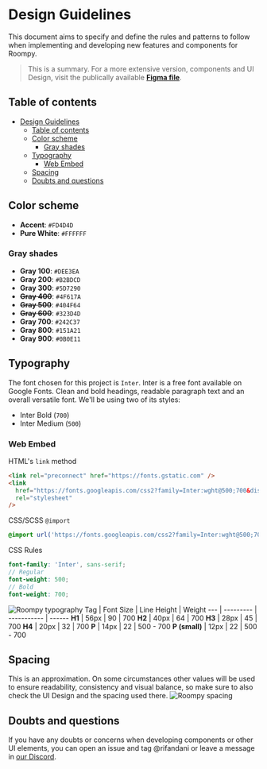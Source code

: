 # Design Guidelines

This document aims to specify and define the rules and patterns to follow when implementing and developing new features and components for Roompy.

> This is a summary. For a more extensive version, components and UI Design, visit the publically available **[Figma file](https://www.figma.com/)**.

## Table of contents

- [Design Guidelines](#design-guidelines)
  - [Table of contents](#table-of-contents)
  - [Color scheme](#color-scheme)
    - [Gray shades](#gray-shades)
  - [Typography](#typography)
    - [Web Embed](#web-embed)
  - [Spacing](#spacing)
  - [Doubts and questions](#doubts-and-questions)

## Color scheme

- **Accent**: `#FD4D4D`
- **Pure White**: `#FFFFFF`

### Gray shades

- **Gray 100**: `#DEE3EA`
- **Gray 200**: `#B2BDCD`
- **Gray 300**: `#5D7290`
- **~~Gray 400~~**: `#4F617A`
- **~~Gray 500~~**: `#404F64`
- **~~Gray 600~~**: `#323D4D`
- **Gray 700**: `#242C37`
- **Gray 800**: `#151A21`
- **Gray 900**: `#0B0E11`

## Typography

The font chosen for this project is `Inter`.
Inter is a free font available on Google Fonts. Clean and bold headings, readable paragraph text and an overall versatile font.
We'll be using two of its styles:

- Inter Bold (`700`)
- Inter Medium (`500`)

### Web Embed

HTML's `link` method

```html
<link rel="preconnect" href="https://fonts.gstatic.com" />
<link
  href="https://fonts.googleapis.com/css2?family=Inter:wght@500;700&display=swap"
  rel="stylesheet"
/>
```

CSS/SCSS `@import`

```css
@import url('https://fonts.googleapis.com/css2?family=Inter:wght@500;700&display=swap');
```

CSS Rules

```scss
font-family: 'Inter', sans-serif;
// Regular
font-weight: 500;
// Bold
font-weight: 700;
```

![Roompy typography](https://i.imgur.com/A1pz7UD.png)
Tag | Font Size | Line Height | Weight
--- | --------- | ----------- | ------
**H1** | 56px | 90 | 700
**H2** | 40px | 64 | 700
**H3** | 28px | 45 | 700
**H4** | 20px | 32 | 700
**P** | 14px | 22 | 500 - 700
**P (small)** | 12px | 22 | 500 - 700

## Spacing

This is an approximation. On some circumstances other values will be used to ensure readability, consistency and visual balance, so make sure to also check the UI Design and the spacing used there.
![Roompy spacing](https://i.imgur.com/gRIJAXA.png)

## Doubts and questions

If you have any doubts or concerns when developing components or other UI elements, you can open an issue and tag @rifandani or leave a message in [our Discord](https://discord.gg/NZYu9K7dJf).
